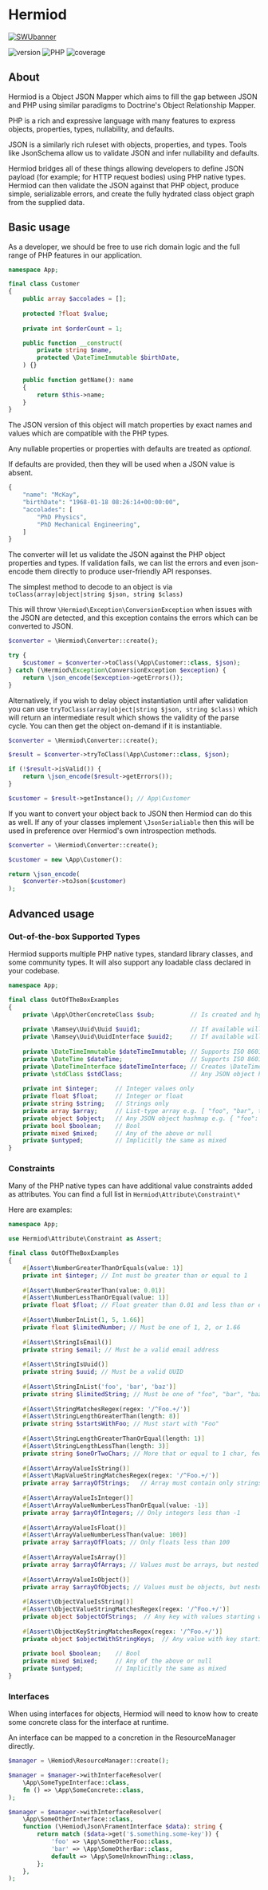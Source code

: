 # Hermiod

[![SWUbanner](https://raw.githubusercontent.com/vshymanskyy/StandWithUkraine/main/banner2-direct.svg)](https://github.com/vshymanskyy/StandWithUkraine/blob/main/docs/README.md)

![version](https://img.shields.io/badge/version-1.0.0-blue?labelColor=grey&style=flat)
![PHP](https://img.shields.io/badge/PHP-8.2.*_8.3.*_8.4.*-blue?labelColor=grey&style=flat)
![coverage](https://img.shields.io/badge/coverage-100%25-green?labelColor=grey&style=flat)

## About

Hermiod is a Object JSON Mapper which aims to fill the gap between JSON and PHP
using similar paradigms to Doctrine's Object Relationship Mapper.

PHP is a rich and expressive language with many features to express objects, properties, types, nullability, and defaults.

JSON is a similarly rich ruleset with objects, properties, and types. Tools like JsonSchema allow us to validate JSON
and infer nullability and defaults.

Hermiod bridges all of these things allowing developers to define JSON payload (for example; for HTTP request bodies) using PHP native types.
Hermiod can then validate the JSON against that PHP object, produce simple, serializable errors, and create
the fully hydrated class object graph from the supplied data.

## Basic usage

As a developer, we should be free to use rich domain logic and the full range of PHP features in our application.

```php
namespace App;

final class Customer
{
    public array $accolades = [];
    
    protected ?float $value;
    
    private int $orderCount = 1;

    public function __construct(
        private string $name,
        protected \DateTimeImmutable $birthDate,
    ) {}
    
    public function getName(): name
    {
        return $this->name;
    }
}
```

The JSON version of this object will match properties by exact names and values which are
compatible with the PHP types. 

Any nullable properties or properties with defaults are treated as _optional_.

If defaults are provided, then they will be used when a JSON value is absent.

```php
{
    "name": "McKay",
    "birthDate": "1968-01-18 08:26:14+00:00:00",
    "accolades": [
        "PhD Physics",
        "PhD Mechanical Engineering",
    ]
}
```

The converter will let us validate the JSON against the PHP object properties and types.
If validation fails, we can list the errors and even json-encode them directly to produce user-friendly
API responses.

The simplest method to decode to an object is via `toClass(array|object|string $json, string $class)`

This will throw `\Hermiod\Exception\ConversionException` when issues with the JSON are detected, and this exception
contains the errors which can be converted to JSON.

```php
$converter = \Hermiod\Converter::create();

try {
    $customer = $converter->toClass(\App\Customer::class, $json);
} catch (\Hermiod\Exception\ConversionException $exception) {
    return \json_encode($exception->getErrors());
}
```

Alternatively, if you wish to delay object instantiation until after validation you can use 
`tryToClass(array|object|string $json, string $class)` which will return an intermediate result which shows the
validity of the parse cycle. You can then get the object on-demand if it is instantiable. 

```php
$converter = \Hermiod\Converter::create();

$result = $converter->tryToClass(\App\Customer::class, $json);

if (!$result->isValid()) {
    return \json_encode($result->getErrors());
}

$customer = $result->getInstance(); // App\Customer
```

If you want to convert your object back to JSON then Hermiod can do this as well. If any of your classes implement
`\JsonSerialiable` then this will be used in preference over Hermiod's own introspection methods.

```php
$converter = \Hermiod\Converter::create();

$customer = new \App\Customer():

return \json_encode(
    $converter->toJson($customer)
);
```

## Advanced usage

### Out-of-the-box Supported Types

Hermiod supports multiple PHP native types, standard library classes, and some community types.
It will also support any loadable class declared in your codebase.

```php
namespace App;

final class OutOfTheBoxExamples
{
    private \App\OtherConcreteClass $sub;          // Is created and hydrated just like this class
    
    private \Ramsey\Uuid\Uuid $uuid1;              // If available will use UUID string constraint and hydrate
    private \Ramsey\Uuid\UuidInterface $uuid2;     // If available will use UUID string constraint and hydrate
    
    private \DateTimeImmutable $dateTimeImmutable; // Supports ISO 8601 compatible string
    private \DateTime $dateTime;                   // Supports ISO 8601 compatible string
    private \DateTimeInterface $dateTimeInterface; // Creates \DateTimeImmutable by default
    private \stdClass $stdClass;                   // Any JSON object hashmap e.g. { "foo": 42 }
    
    private int $integer;     // Integer values only
    private float $float;     // Integer or float
    private string $string;   // Strings only
    private array $array;     // List-type array e.g. [ "foo", "bar", true, 42 ] or hashmap e.g. { "foo": 42 }
    private object $object;   // Any JSON object hashmap e.g. { "foo": 42 } converted to object with public properties
    private bool $boolean;    // Bool
    private mixed $mixed;     // Any of the above or null
    private $untyped;         // Implicitly the same as mixed
}
```

### Constraints

Many of the PHP native types can have additional value constraints added as attributes. You can find a full list
in `Hermiod\Attribute\Constraint\*`

Here are examples:

```php
namespace App;

use Hermiod\Attribute\Constraint as Assert;

final class OutOfTheBoxExamples
{
    #[Assert\NumberGreaterThanOrEquals(value: 1)]
    private int $integer; // Int must be greater than or equal to 1
    
    #[Assert\NumberGreaterThan(value: 0.01)]
    #[Assert\NumberLessThanOrEqual(value: 1)]
    private float $float; // Float greater than 0.01 and less than or equal to 1
    
    #[Assert\NumberInList(1, 5, 1.66)]
    private float $limitedNumber; // Must be one of 1, 2, or 1.66
    
    #[Assert\StringIsEmail()]
    private string $email; // Must be a valid email address
    
    #[Assert\StringIsUuid()]
    private string $uuid; // Must be a valid UUID
    
    #[Assert\StringInList('foo', 'bar', 'baz')]
    private string $limitedString; // Must be one of "foo", "bar", "baz"
    
    #[Assert\StringMatchesRegex(regex: '/^Foo.+/')]
    #[Assert\StringLengthGreaterThan(length: 8)]
    private string $startsWithFoo; // Must start with "Foo"
    
    #[Assert\StringLengthGreaterThanOrEqual(length: 1)]
    #[Assert\StringLengthLessThan(length: 3)]
    private string $oneOrTwoChars; // More that or equal to 1 char, fewer than 3 chars
    
    #[Assert\ArrayValueIsString()]
    #[Assert\MapValueStringMatchesRegex(regex: '/^Foo.+/')]
    private array $arrayOfStrings;   // Array must contain only strings which start with "Foo"
    
    #[Assert\ArrayValueIsInteger()]
    #[Assert\ArrayValueNumberLessThanOrEqual(value: -1)]
    private array $arrayOfIntegers; // Only integers less than -1
    
    #[Assert\ArrayValueIsFloat()]
    #[Assert\ArrayValueNumberLessThan(value: 100)]
    private array $arrayOfFloats; // Only floats less than 100
    
    #[Assert\ArrayValueIsArray()]
    private array $arrayOfArrays; // Values must be arrays, but nested validation is not supported
    
    #[Assert\ArrayValueIsObject()]
    private array $arrayOfObjects; // Values must be objects, but nested validation is not supported
    
    #[Assert\ObjectValueIsString()]
    #[Assert\ObjectValueStringMatchesRegex(regex: '/^Foo.+/')]
    private object $objectOfStrings;  // Any key with values starting with "Foo" e.g. { 6: "Food", "bar": "Foolish" }
    
    #[Assert\ObjectKeyStringMatchesRegex(regex: '/^Foo.+/')]
    private object $objectWithStringKeys;  // Any value with key starting with "Foo" e.g. { "Food": 56, "Foolish": "Hello" }
    
    private bool $boolean;    // Bool
    private mixed $mixed;     // Any of the above or null
    private $untyped;         // Implicitly the same as mixed
}
```


### Interfaces

When using interfaces for objects, Hermiod will need to know how to create some concrete class for the interface
at runtime.

An interface can be mapped to a concretion in the ResourceManager directly.

```php
$manager = \Hemiod\ResourceManager::create();

$manager = $manager->withInterfaceResolver(
    \App\SomeTypeInterface::class,
    fn () => \App\SomeConcrete::class,
);

$manager = $manager->withInterfaceResolver(
    \App\SomeOtherInterface::class,
    function (\Hemiod\Json\FramentInterface $data): string {
        return match ($data->get('$.something.some-key')) {
            'foo' => \App\SomeOtherFoo::class,
            'bar' => \App\SomeOtherBar::class,
            default => \App\SomeUnknownThing::class,
        };
    },
);
```
